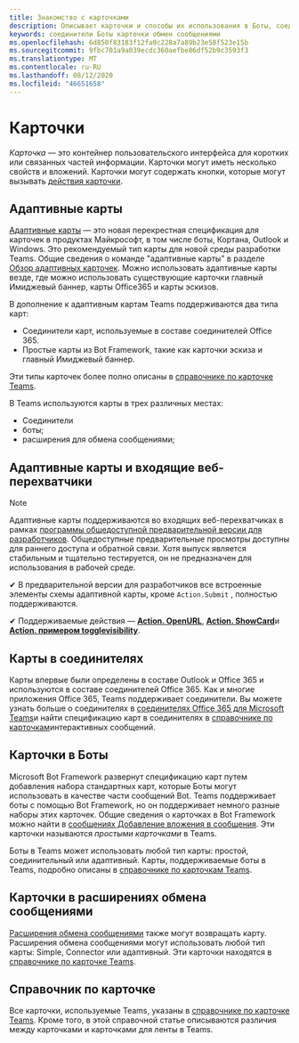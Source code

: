 ```yaml
---
title: Знакомство с карточками
description: Описывает карточки и способы их использования в Боты, соединителях и расширениях обмена сообщениями.
keywords: соединители Боты карточки обмен сообщениями
ms.openlocfilehash: 6d850f83183f12fa0c228a7a89b23e58f523e15b
ms.sourcegitcommit: 9fbc701a9a039ecdc360aefbe86df52b9c3593f3
ms.translationtype: MT
ms.contentlocale: ru-RU
ms.lasthandoff: 08/12/2020
ms.locfileid: "46651658"
---
```

# <a name="cards"></a>Карточки

*Карточка* — это контейнер пользовательского интерфейса для коротких или связанных частей информации. Карточки могут иметь несколько свойств и вложений. Карточки могут содержать кнопки, которые могут вызывать [действия карточки](~/task-modules-and-cards/cards/cards-actions.md).

## <a name="adaptive-cards"></a>Адаптивные карты

[Адаптивные карты](~/task-modules-and-cards/cards/cards-reference.md#adaptive-card) — это новая перекрестная спецификация для карточек в продуктах Майкрософт, в том числе боты, Кортана, Outlook и Windows. Это рекомендуемый тип карты для новой среды разработки Teams. Общие сведения о команде "адаптивные карты" в разделе [Обзор адаптивных карточек](/adaptive-cards). Можно использовать адаптивные карты везде, где можно использовать существующие карточки главный Имиджевый баннер, карты Office365 и карты эскизов.

В дополнение к адаптивным картам Teams поддерживаются два типа карт:

* Соединители карт, используемые в составе соединителей Office 365.
* Простые карты из Bot Framework, такие как карточки эскиза и главный Имиджевый баннер.

Эти типы карточек более полно описаны в [справочнике по карточке Teams](~/task-modules-and-cards/cards/cards-reference.md).

В Teams используются карты в трех различных местах:

* Соединители
* боты;
* расширения для обмена сообщениями;

## <a name="adaptive-cards-and-incoming-webhooks"></a>Адаптивные карты и входящие веб-перехватчики

> [!NOTE]
> Адаптивные карты поддерживаются во входящих веб-перехватчиках в рамках [программы общедоступной предварительной версии для разработчиков](../resources/dev-preview/developer-preview-intro.md). Общедоступные предварительные просмотры доступны для раннего доступа и обратной связи. Хотя выпуск является стабильным и тщательно тестируется, он не предназначен для использования в рабочей среде.
>
> ✔ В предварительной версии для разработчиков все встроенные элементы схемы адаптивной карты, кроме `Action.Submit` , полностью поддерживаются.
>
> ✔ Поддерживаемые действия — [**Action. OpenURL**](https://adaptivecards.io/explorer/Action.OpenUrl.html), [**Action. ShowCard**](https://adaptivecards.io/explorer/Action.ShowCard.html)и [**Action. примером togglevisibility**](https://adaptivecards.io/explorer/Action.ToggleVisibility.html).

## <a name="cards-in-connectors"></a>Карты в соединителях

Карты впервые были определены в составе Outlook и Office 365 и используются в составе соединителей Office 365. Как и многие приложения Office 365, Teams поддерживает соединители. Вы можете узнать больше о соединителях в [соединителях Office 365 для Microsoft Teams](~/webhooks-and-connectors/what-are-webhooks-and-connectors.md)и найти спецификацию карт в соединителях в [справочнике по карточкам](/outlook/actionable-messages/card-reference)интерактивных сообщений.

## <a name="cards-in-bots"></a>Карточки в Боты

Microsoft Bot Framework развернут спецификацию карт путем добавления набора стандартных карт, которые Боты могут использовать в качестве части сообщений Bot. Teams поддерживает боты с помощью Bot Framework, но он поддерживает немного разные наборы этих карточек. Общие сведения о карточках в Bot Framework можно найти в [сообщениях Добавление вложения в сообщения](/bot-framework/nodejs/bot-builder-nodejs-send-rich-cards). Эти карточки называются *простыми карточками* в Teams.

Боты в Teams может использовать любой тип карты: простой, соединительный или адаптивный. Карты, поддерживаемые боты в Teams, подробно описаны в [справочнике по карточкам Teams](~/task-modules-and-cards/cards/cards-reference.md).  

## <a name="cards-in-messaging-extensions"></a>Карточки в расширениях обмена сообщениями

[Расширения обмена сообщениями](~/messaging-extensions/what-are-messaging-extensions.md) также могут возвращать карту. Расширения обмена сообщениями могут использовать любой тип карты: Simple, Connector или адаптивный. Эти карточки находятся в [справочнике по карточке Teams](~/task-modules-and-cards/cards/cards-reference.md).

## <a name="card-reference"></a>Справочник по карточке

Все карточки, используемые Teams, указаны в [справочнике по карточке Teams](~/task-modules-and-cards/cards/cards-reference.md). Кроме того, в этой справочной статье описываются различия между карточками и карточками для ленты в Teams.
